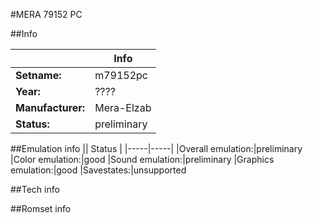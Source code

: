 #MERA 79152 PC

##Info

||Info|
|-----|-----|
|**Setname:**|m79152pc
|**Year:**|????
|**Manufacturer:**|Mera-Elzab
|**Status:**|preliminary

##Emulation info
|| Status |
|-----|-----|
|Overall emulation:|preliminary
|Color emulation:|good
|Sound emulation:|preliminary
|Graphics emulation:|good
|Savestates:|unsupported

##Tech info

##Romset info

<!--- START OF EDITED COMMENT DO NOT TOUCH TEXT ABOVE-->

